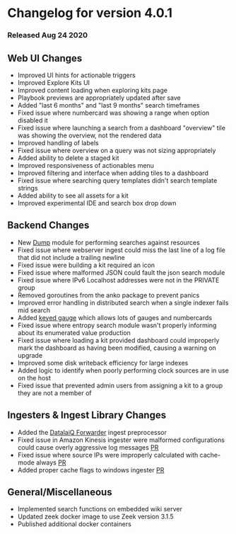 # Changelog for version 4.0.1

### Released Aug 24 2020

## Web UI Changes
* Improved UI hints for actionable triggers
* Improved Explore Kits UI
* Improved content loading when exploring kits page
* Playbook previews are appropriately updated after save
* Added "last 6 months" and "last 9 months" search timeframes
* Fixed issue where numbercard was showing a range when option disabled it
* Fixed issue where launching a search from a dashboard "overview" tile was showing the overview, not the rendered data
* Improved handling of labels
* Fixed issue where overview on a query was not sizing appropriately
* Added ability to delete a staged kit
* Improved responsiveness of actionables menu
* Improved filtering and interface when adding tiles to a dashboard
* Fixed issue where searching query templates didn't search template strings
* Added ability to see all assets for a kit
* Improved experimental IDE and search box drop down

## Backend Changes
* New [Dump](/search/dump/dump) module for performing searches against resources
* Fixed issue where webserver ingest could miss the last line of a log file that did not include a trailing newline
* Fixed issue were building a kit required an icon
* Fixed issue where malformed JSON could fault the json search module
* Fixed issue where IPv6 Localhost addresses were not in the PRIVATE group
* Removed goroutines from the anko package to prevent panics
* Improved error handling in distributed search when a single indexer fails mid search
* Added [keyed gauge](keyed_multi-gauge_renderer) which allows lots of gauges and numbercards
* Fixed issue where entropy search module wasn't properly informing about its enumerated value production
* Fixed issue where loading a kit provided dashboard could improperly mark the dashboard as having been modified, causing a warning on upgrade
* Improved some disk writeback efficiency for large indexes
* Added logic to identify when poorly performing clock sources are in use on the host
* Fixed issue that prevented admin users from assigning a kit to a group they are not a member of

## Ingesters & Ingest Library Changes
* Added the [DatalaiQ Forwarder](/ingesters/preprocessors/gravwellforwarder) ingest preprocessor
* Fixed issue in Amazon Kinesis ingester were malformed configurations could cause overly aggressive log messages [PR](https://github.com/gravwell/gravwell/pull/64)
* Fixed issue where source IPs were improperly calculated with cache-mode always [PR](https://github.com/gravwell/gravwell/pull/61)
* Added proper cache flags to windows ingester [PR](https://github.com/gravwell/gravwell/pull/66)

## General/Miscellaneous
* Implemented search functions on embedded wiki server
* Updated zeek docker image to use Zeek version 3.1.5
* Published additional docker containers
